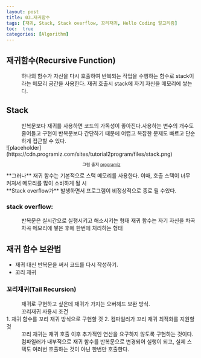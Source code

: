 ```yaml
---
layout: post
title: 03.재귀함수
tags: [재귀, Stack, Stack overflow, 꼬리재귀, Hello Coding 알고리즘]
toc:  true
categories: [Algorithm]
---
```


## 재귀함수(Recursive Function)
<dd>하나의 함수가 자신을 다시 호출하여 반복되는 작업을 수행하는 함수로 stack이라는 메모리 공간을 사용한다.
재귀 호출시 stack에 자기 자신을 메모리에 쌓는다.</dd>

## Stack
<dd>반복문보다 재귀를 사용하면 코드의 가독성이 좋아진다.사용하는 변수의 개수도 줄어들고 구현이 반복문보다 간단하기 때문에 어렵고 복잡한 문제도 빠르고 단순하게 접근할 수 있다.<br></dd>
![placeholder](https://cdn.programiz.com/sites/tutorial2program/files/stack.png)
<p align="center" style="font-size:80%">
그림 출저 <a href="https://www.programiz.com/dsa/stack">programiz</a>
</p>
**그러나** 재귀 함수는 기본적으로 스택 메모리를 사용한다. 이때, 호출 스택이 너무 커져서 메모리를 많이 소비하게 될 시<br> **Stack overflow가** 발생하면서 프로그램이 비정상적으로 종료 될 수있다.

### stack overflow:
<dd>반복문은 실시간으로 실행시키고 해소시키는 형태
재귀 함수는 자기 자신을 차곡차곡 메모리에 쌓은 후에 한번에 처리하는 형태</dd>

## 재귀 함수 보완법
- 재귀 대신 반복문을 써서 코드를 다시 작성하기.
- 꼬리 재귀


### 꼬리재귀(Tail Recursion)
<dd>재귀로 구현하고 싶은데 재귀가 가지는 오버헤드 보완 방식.<br>
꼬리재귀 사용시 조건</dd>
1. 재귀 함수를 꼬리 재귀 방식으로 구현할 것
2. 컴파일러가 꼬리 재귀 최적화를 지원할 것

<dd>꼬리 재귀는 재귀 호출 이후 추가적인 연산을 요구하지 않도록 구현하는 것이다.<br>
컴파일러가 내부적으로 재귀 함수를 반복문으로 변경되어 실행이 되고, 실제 스택도 여러번 호출하는 것이 아닌 한번만 호출한다.</dd>
